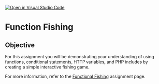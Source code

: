 [![Open in Visual Studio Code](https://classroom.github.com/assets/open-in-vscode-f059dc9a6f8d3a56e377f745f24479a46679e63a5d9fe6f495e02850cd0d8118.svg)](https://classroom.github.com/online_ide?assignment_repo_id=7055818&assignment_repo_type=AssignmentRepo)
# Function Fishing

## Objective
For this assignment you will be demonstrating your understanding of using functions, conditional statements, HTTP variables, and PHP includes by creating a simple interactive fishing game.

For more information, refer to the [Functional Fishing](https://imdac.github.io/mtm6405/exercises/functional-fishing.html) assignment page.